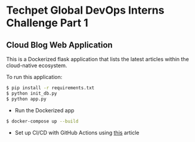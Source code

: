 # Techpet Global DevOps Interns Challenge Part 1 
## Cloud Blog Web Application

This is a Dockerized flask application that lists the latest articles within the cloud-native ecosystem.

To run this application:
```bash
$ pip install -r requirements.txt
$ python init_db.py
$ python app.py
```

- Run the Dockerized app
```bash
$ docker-compose up --build
```

- Set up CI/CD with GitHub Actions using [this](https://docs.docker.com/language/python/configure-ci-cd/) article

